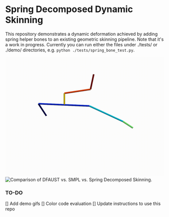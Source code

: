 # Spring Decomposed Dynamic Skinning
 This repository demonstrates a dynamic deformation achieved by adding spring helper bones to an 
existing geometric skinning pipeline. Note that it's a work in progress. Currently you can run either 
the files under ./tests/ or ./demo/ directories, e.g. ``python ./tests/spring_bone_test.py``.

![A chain of skeletal bones jiggles through a rigid motion.](./assets/jiggle-chain.gif)
![Comparison of DFAUST vs. SMPL vs. Spring Decomposed Skinning.](./assets/dfaust_comparison_50004_jiggle_on_toes.gif)



### TO-DO

[] Add demo gifs
[] Color code evaluation
[] Update instructions to use this repo
